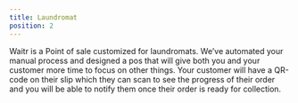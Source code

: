 ```yaml
---
title: Laundromat
position: 2
---
```

Waitr is a Point of sale customized for laundromats. We’ve automated your manual process and designed a pos that will give both you and your customer more time to focus on other things. Your customer will have a QR-code on their slip which they can scan to see the progress of their order and you will be able to notify them once their order is ready for collection.